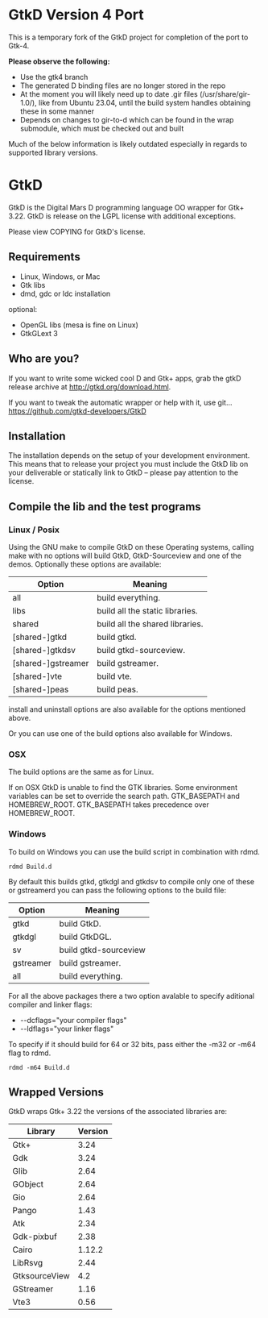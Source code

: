 # GtkD Version 4 Port

This is a temporary fork of the GtkD project for completion of the port to Gtk-4.

**Please observe the following:**
- Use the gtk4 branch
- The generated D binding files are no longer stored in the repo
- At the moment you will likely need up to date .gir files (/usr/share/gir-1.0/), like from Ubuntu 23.04, until the build system handles obtaining these in some manner
- Depends on changes to gir-to-d which can be found in the wrap submodule, which must be checked out and built

Much of the below information is likely outdated especially in regards to supported library versions.

# GtkD

GtkD is the Digital Mars D programming language OO wrapper for Gtk+ 3.22.  GtkD
is release on the LGPL license with additional exceptions.

Please view COPYING for GtkD's license.

## Requirements

- Linux, Windows, or Mac
- Gtk libs
- dmd, gdc or ldc installation

optional:

- OpenGL libs (mesa is fine on Linux)
- GtkGLext 3

## Who are you?

If you want to write some wicked cool D and Gtk+ apps, grab the gtkD release
archive at http://gtkd.org/download.html.

If you want to tweak the automatic wrapper or help with it, use git...
https://github.com/gtkd-developers/GtkD

## Installation

The installation depends on the setup of your development environment.  This
means that to release your project you must include the GtkD lib on your
deliverable or statically link to GtkD – please pay attention to the license.

## Compile the lib and the test programs

### Linux / Posix

Using the GNU make to compile GtkD on these Operating systems, calling make
with no options will build GtkD, GtkD-Sourceview and one of the demos.
Optionally these options are available:

Option | Meaning
--- | ---
all | build everything.
libs | build all the static libraries.
shared | build all the shared libraries.
[shared-]gtkd | build gtkd.
[shared-]gtkdsv | build gtkd-sourceview.
[shared-]gstreamer | build gstreamer.
[shared-]vte | build vte.
[shared-]peas | build peas.

install and uninstall options are also available for the options mentioned above.

Or you can use one of the build options also available for Windows.

### OSX

The build options are the same as for Linux.

If on OSX GtkD is unable to find the GTK libraries.  Some environment variables
can be set to override the search path.  GTK\_BASEPATH and
HOMEBREW\_ROOT. GTK\_BASEPATH takes precedence over HOMEBREW\_ROOT.

### Windows

To build on Windows you can use the build script in combination with rdmd.

    rdmd Build.d

By default this builds gtkd, gtkdgl and gtkdsv to compile only one of these
or gstreamerd you can pass the following options to the build file:

Option | Meaning
--- | ---
gtkd | build GtkD.
gtkdgl | build GtkDGL.
sv | build gtkd-sourceview
gstreamer | build gstreamer.
all | build everything.

For all the above packages there a two option avalable to specify aditional
compiler and linker flags:

- --dcflags="your compiler flags"
- --ldflags="your linker flags"

To specify if it should build for 64 or 32 bits, pass either
the -m32 or -m64 flag to rdmd.

    rdmd -m64 Build.d

## Wrapped Versions

GtkD wraps Gtk+ 3.22 the versions of the associated libraries are:

Library | Version
--- | ---
Gtk+ | 3.24
Gdk | 3.24
Glib | 2.64
GObject | 2.64
Gio | 2.64
Pango | 1.43
Atk | 2.34
Gdk-pixbuf | 2.38
Cairo | 1.12.2
LibRsvg | 2.44
GtksourceView | 4.2
GStreamer | 1.16
Vte3 | 0.56
